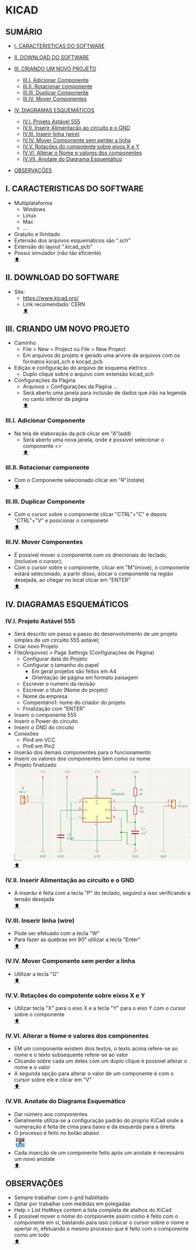 # KICAD

## SUMÁRIO
- [I. CARACTERISTICAS DO SOFTWARE](#I.-CARACTERISTICAS-DO-SOFTWARE)
- [II. DOWNLOAD DO SOFTWARE](#II.-DOWNLOAD-DO-SOFTWARE)
- [III. CRIANDO UM NOVO PROJETO](#III.-CRIANDO-UM-NOVO-PROJETO)
    - [III.I. Adicionar Componente ](#III.I.-Adicionar-Componente)
    - [III.II. Rotacionar componente](#III.II.-Rotacionar-componente)
    - [III.III. Duplicar Componente](#III.III.-Duplicar-Componente)
    - [III.IV. Mover Componentes ](#III.IV.-Mover-Componentes)
- [IV. DIAGRAMAS ESQUEMÁTICOS](#IV.-DIAGRAMAS-ESQUEMÁTICOS)
    - [IV.I. Projeto Astável 555](#IV.I.-Projeto-Astável-555)
    - [IV.II. Inserir Alimentação ao circuito e o GND](#IV.II.-Inserir-Alimentação-ao-circuito-e-o-GND)
    - [IV.III. Inserir linha (wire)](#IV.III.-Inserir-linha-(wire))
    - [IV.IV. Mover Componente sem perder a linha](#IV.IV.-Mover-Componente-sem-perder-a-linha)
    - [IV.V. Rotações do compotente sobre eixos X e Y](#IV.V.-Rotações-do-compotente-sobre-eixos-X-e-Y)
    - [IV.VI. Alterar o Nome e valores dos componentes](#IV.VI.-Alterar-o-Nome-e-valores-dos-componentes)
    - [IV.VII. Anotate do Diagrama Esquemático](#IV.VII.-Anotate-do-Diagrama-Esquemático)

- [OBSERVAÇÕES](#OBSERVAÇÕES)

## I. CARACTERISTICAS DO SOFTWARE
- Multiplataforma 
    - Windows 
    - Linux
    - Mac
    - ...
- Gratuito e Ilimitado
- Extensão dos arquivos esquemáticos são ".sch"
- Extensão do layout ".kicad_pcb"
- Possui simulador (não tão eficiente)
<br>[⬆︎](#SUMÁRIO)

## II. DOWNLOAD DO SOFTWARE
- Site:
    - https://www.kicad.org/
    - Link recomendado: CERN
<br>[⬆︎](#SUMÁRIO)

## III. CRIANDO UM NOVO PROJETO
- Caminho 
    - File > New > Project ou File > New Project
    - Em arquivos do projeto é gerado uma arvore de arquivos com os formatos kicad_sch e kocad_pcb
- Edição e configuração do arquivo de esquema eletrico 
    - Duplo clique sobre o arquivo com extensão kicad_sch
- Configurações da Página 
    - Arquivos > Configurações da Página ...
    - Será aberto uma janela para inclusão de dados que irão na legenda no canto inferior da página 
<br>[⬆︎](#SUMÁRIO)

### III.I. Adicionar Componente 
- Na tela de elaboração da pcb clicar em "A"(add)
    - Será aberto uma nova janela, onde é possivel selecionar o componente
<><br>[⬆︎](#SUMÁRIO)

### III.II. Rotacionar componente
- Com o Componente selecionado clicar em "R"(rotate)
<br>[⬆︎](#SUMÁRIO)

### III.III. Duplicar Componente 
- Com o cursor sobre o componente clicar "CTRL"+"C" e depois "CTRL"+"V" e posicionar o componete
<br>[⬆︎](#SUMÁRIO)

### III.IV. Mover Componentes  
- É possivel mover o componente com os direcionais do teclado, (inclusive o cursor);
- Com o cursor sobre o componente, clicar em "M"(move), o componente estará selecionado, a partir disso, alocar o componente na região desejada, ao chegar no local clicar em "ENTER" 
<br>[⬆︎](#SUMÁRIO)

## IV. DIAGRAMAS ESQUEMÁTICOS

### IV.I. Projeto Astável 555
- Será descrito um passo a passo do desenvolvimento de um projeto simples de um circuito 555 astável;
- Criar novo Projeto 
- File(Arquivos) > Page Settings (Configurações de Página)
    - Configurar data do Projeto 
    - Configurar o tamanho do papel
        - Em geral projetos são feitos em A4
        - Orientação de página em formato paisagem 
    - Escrever o numero da revisão
    - Escrever o título (Nome do projeto)
    - Nome da empresa
    - Compentário1: nome do criador do projeto 
    - Finalização com "ENTER"
- Inserir o componente 555
- Inserir o Power do circuito
- Inserir o GND do circuito
- Conexões 
    - Pin4 em VCC
    - Pin6 em Pin2
- Inserão dos demais componentes para o funcionamento 
- Inserir os valores dos componentes bem como os nome
- Projeto finalizado <br>
![Esquema Finalizado](/img/002.png)
<br>[⬆︎](#SUMÁRIO)

### IV.II. Inserir Alimentação ao circuito e o GND
- A inserão é feita com a tecla "P" do teclado, seguind a isso verificando a tensão desejada 
<br>[⬆︎](#SUMÁRIO)

### IV.III. Inserir linha (wire)
- Pode ser efetuado com a tecla "W"
- Para fazer as quebras em 90° utilizar a tecla "Enter"
<br>[⬆︎](#SUMÁRIO)

### IV.IV. Mover Componente sem perder a linha 
- Utilizar a tecla "G"
<br>[⬆︎](#SUMÁRIO)

### IV.V. Rotações do compotente sobre eixos X e Y
- Utilizar tecla "X" para o eixo X e a tecla "Y" para o eixo Y com o cursor sobre o componente
<br>[⬆︎](#SUMÁRIO)

### IV.VI. Alterar o Nome e valores dos componentes 
- EM um componente existem dois textos, o texto acima refere-se ao nome e o texto subsequente refere-se ao valor
- Clicando sobre cada um deles com um duplo clique é possivel alterar o nome e o valor 
- A segunda opção para alterar o valor de um componente é com o cursor sobre ele e clicar em "V" 
<br>[⬆︎](#SUMÁRIO)

### IV.VII. Anotate do Diagrama Esquemático
- Dar número aos componentes 
- Geralmente utiliza-se a configuração padrão do proprio KiCad onde a numeração é feita de cima para baixo e da esquerda para a direita 
- O processo é feito no botão abaixo <br> 
![Anotate](/img/001.png)
- Cada inserção de um componente feito após um anotate é necessário um novo anotate
<br>[⬆︎](#SUMÁRIO)





## OBSERVAÇÕES
- Sempre trabalhar com o grid habilitado 
- Optar por trabalhar com medidas em polegadas 
- Help > List HotKeys contem a lista completa de atalhos do KiCad
- É possivel mover o nome do componente assim como é feito com o componente em sí, bastando para isso colocar o cursor sobre o nome e apertar m, efetuando o mesmo processo que é feito com o componente como um todo 
<br>[⬆︎](#SUMÁRIO)
